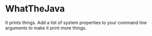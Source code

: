 # WhatTheJava
It prints things. Add a list of system properties to your command line arguments to make it print more things.
